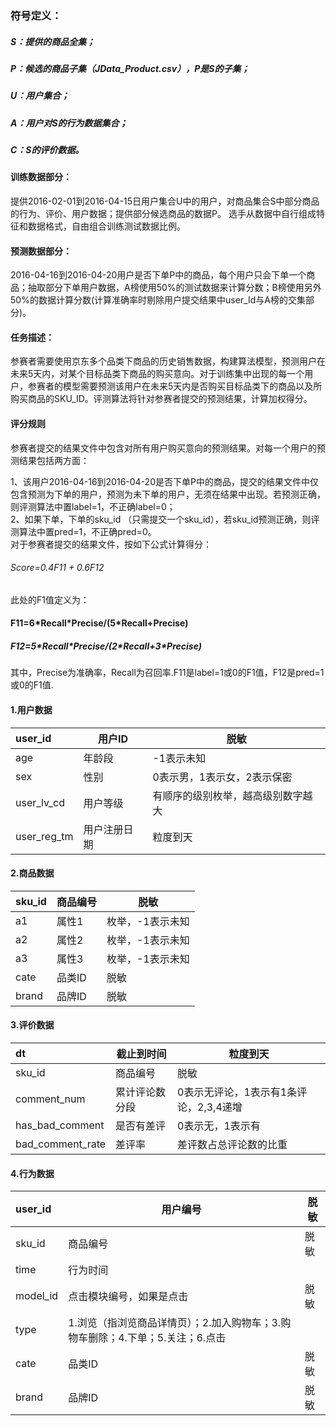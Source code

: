 ### 符号定义：
##### S：提供的商品全集；
##### P：候选的商品子集（JData_Product.csv），P是S的子集；
##### U：用户集合；
##### A：用户对S的行为数据集合；
##### C：S的评价数据。

#### 训练数据部分：
提供2016-02-01到2016-04-15日用户集合U中的用户，对商品集合S中部分商品的行为、评价、用户数据；提供部分候选商品的数据P。
选手从数据中自行组成特征和数据格式，自由组合训练测试数据比例。

#### 预测数据部分：
2016-04-16到2016-04-20用户是否下单P中的商品，每个用户只会下单一个商品；抽取部分下单用户数据，A榜使用50%的测试数据来计算分数；B榜使用另外50%的数据计算分数(计算准确率时剔除用户提交结果中user_Id与A榜的交集部分)。

#### 任务描述：
参赛者需要使用京东多个品类下商品的历史销售数据，构建算法模型，预测用户在未来5天内，对某个目标品类下商品的购买意向。对于训练集中出现的每一个用户，参赛者的模型需要预测该用户在未来5天内是否购买目标品类下的商品以及所购买商品的SKU_ID。评测算法将针对参赛者提交的预测结果，计算加权得分。

#### 评分规则
参赛者提交的结果文件中包含对所有用户购买意向的预测结果。对每一个用户的预测结果包括两方面：

1、该用户2016-04-16到2016-04-20是否下单P中的商品，提交的结果文件中仅包含预测为下单的用户，预测为未下单的用户，无须在结果中出现。若预测正确，则评测算法中置label=1，不正确label=0；</br>
2、如果下单，下单的sku_id （只需提交一个sku_id），若sku_id预测正确，则评测算法中置pred=1，不正确pred=0。</br>
对于参赛者提交的结果文件，按如下公式计算得分：
###### Score=0.4*F11 + 0.6*F12
此处的F1值定义为：
#### F11=6\*Recall\*Precise/(5\*Recall+Precise)</br>
##### F12=5\*Recall\*Precise/(2\*Recall+3\*Precise)</br>
其中，Precise为准确率，Recall为召回率.F11是label=1或0的F1值，F12是pred=1或0的F1值.

#### 1.用户数据
|user_id|用户ID|脱敏|
|:------|-------|----|
|age|年龄段|-1表示未知|
|sex|性别| 0表示男，1表示女，2表示保密|
| user_lv_cd	|用户等级	 |有顺序的级别枚举，越高级别数字越大|
|user_reg_tm	|用户注册日期	 |粒度到天|

#### 2.商品数据
 |sku_id|	 商品编号	| 脱敏|
 |------|--------|-------|
 |a1	| 属性1	| 枚举，-1表示未知|
 |a2	| 属性2	| 枚举，-1表示未知|
 |a3	| 属性3	| 枚举，-1表示未知|
 |cate	| 品类ID	| 脱敏|
 |brand	| 品牌ID	| 脱敏|

 #### 3.评价数据
 |dt	| 截止到时间	| 粒度到天|
 |:----|---------|-------|
 |sku_id	| 商品编号	| 脱敏|
 |comment_num	| 累计评论数分段	| 0表示无评论，1表示有1条评论，2,3,4递增|
 |has_bad_comment	|是否有差评	| 0表示无，1表示有|
 |bad_comment_rate	| 差评率	| 差评数占总评论数的比重|

 #### 4.行为数据
 |user_id	| 用户编号	| 脱敏|
 |:----|---------|-------|
 |sku_id	| 商品编号	| 脱敏|
 |time	| 行为时间	| |
 |model_id	| 点击模块编号，如果是点击	| 脱敏|
 |type|1.浏览（指浏览商品详情页）；2.加入购物车；3.购物车删除；4.下单；5.关注；6.点击||
 |cate	|品类ID	| 脱敏|
 |brand	| 品牌ID	| 脱敏|
